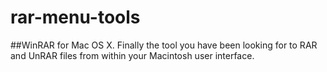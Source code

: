 # rar-menu-tools
##WinRAR for Mac OS X.
Finally the tool you have been looking for to RAR and UnRAR files from within your Macintosh user interface.
